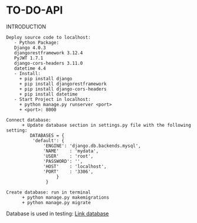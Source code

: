 # TO-DO-API
INTRODUCTION

```
Deploy source code to localhost:
   - Python Package: 
   Django 4.0.3
   djangorestframework 3.12.4
   PyJWT 1.7.1
   django-cors-headers 3.11.0
   datetime 4.4
   - Install:
     + pip install django
     + pip install djangorestframework
     + pip install django-cors-headers
     + pip install datetime
   - Start Project in localhost:
     + python manage.py runserver <port>
     + <port>: 8000

```
```
Connect database:
      + Update database section in settings.py file with the following setting:
         DATABASES = {
          'default': {
              'ENGINE': 'django.db.backends.mysql',
              'NAME'    : 'mydata', 
              'USER'    : 'root',
              'PASSWORD': '',
              'HOST'    : 'localhost',
              'PORT'    : '3306',
                   }
               }
               
Create database: run in terminal
      + python manage.py makemigrations
      + python manage.py migrate
```

Database is used in testing: [Link database](https://drive.google.com/file/d/1h8eUZ-pnQnYBI94OZlnGaKzy9ZuDQgrH/view?usp=sharing)

